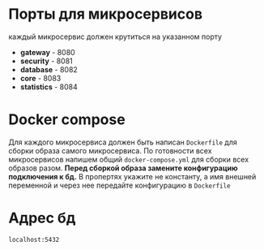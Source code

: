 # Порты для микросервисов

каждый микросервис должен крутиться на указанном порту

- **gateway** - 8080
- **security** - 8081
- **database** - 8082
- **core** - 8083
- **statistics** - 8084

# Docker compose

Для каждого микросервиса должен быть написан ```Dockerfile``` для сборки образа самого микросервиса. По готовности всех микросервисов напишем общий ```docker-compose.yml``` для сборки всех образов разом.
**Перед сборкой образа замените конфигурацию подключения к бд.** 
В пропертях укажите не константу, а имя внешней переменной и через нее передайте конфигурацию в ```Dockerfile```

# Адрес бд

```localhost:5432```
